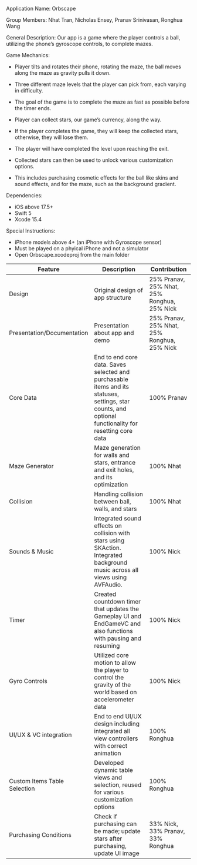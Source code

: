 Application Name: Orbscape


Group Members: Nhat Tran, Nicholas Ensey, Pranav Srinivasan, Ronghua Wang

General Description:
Our app is a game where the player controls a ball, utilizing the phone’s gyroscope controls, to complete mazes. 

Game Mechanics: 
- Player tilts and rotates their phone, rotating the maze, the ball moves along the maze as gravity pulls it down.
- Three different maze levels that the player can pick from, each varying in difficulty. 
- The goal of the game is to complete the maze as fast as possible before the timer ends. 
- Player can collect stars, our game’s currency, along the way. 
- If the player completes the game, they will keep the collected stars, otherwise, they will lose them. 
- The player will have completed the level upon reaching the exit. 

- Collected stars can then be used to unlock various customization options.
- This includes purchasing cosmetic effects for the ball like skins and sound effects, and for the maze, such as the background gradient. 

Dependencies: 
- iOS above 17.5+
- Swift 5
- Xcode 15.4

Special Instructions: 
- iPhone models above 4+ (an iPhone with Gyroscope sensor)
- Must be played on a phyical iPhone and not a simulator
- Open Orbscape.xcodeproj from the main folder 
  

| Feature | Description | Contribution |
|----------|----------|----------|
| Design | Original design of app structure | 25% Pranav, 25% Nhat, 25% Ronghua, 25% Nick |
| Presentation/Documentation | Presentation about app and demo | 25% Pranav, 25% Nhat, 25% Ronghua, 25% Nick |
| Core Data | End to end core data. Saves selected and purchasable items and its statuses, settings, star counts, and optional functionality for resetting core data | 100% Pranav |
| Maze Generator | Maze generation for walls and stars, entrance and exit holes, and its optimization | 100% Nhat |
| Collision | Handling collision between ball, walls, and stars | 100% Nhat | 
| Sounds & Music | Integrated sound effects on collision with stars using SKAction. Integrated background music across all views using AVFAudio. | 100% Nick |
| Timer | Created countdown timer that updates the Gameplay UI and EndGameVC and also functions with pausing and resuming | 100% Nick |
| Gyro Controls | Utilized core motion to allow the player to control the gravity of the world based on accelerometer data | 100% Nick |
| UI/UX & VC integration | End to end UI/UX design including integrated all view controllers with correct animation | 100% Ronghua |
| Custom Items Table Selection | Developed dynamic table views and selection, reused for various customization options | 100% Ronghua |
| Purchasing Conditions | Check if purchasing can be made; update stars after purchasing, update UI image | 33% Nick, 33% Pranav, 33% Ronghua |


